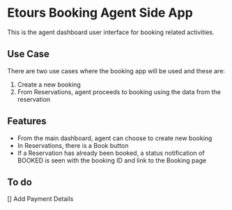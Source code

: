 # Etours Booking Agent Side App

This is the agent dashboard user interface for booking related activities.

## Use Case
There are two use cases where the booking app will be used and these are:
1. Create a new booking
2. From Reservations, agent proceeds to booking using the data from the reservation

## Features
* From the main dashboard, agent can choose to create new booking
* In Reservations, there is a Book button
* If a Reservation has already been booked, a status notification of BOOKED is seen with the booking ID and link to the Booking page

## To do
[] Add Payment Details
